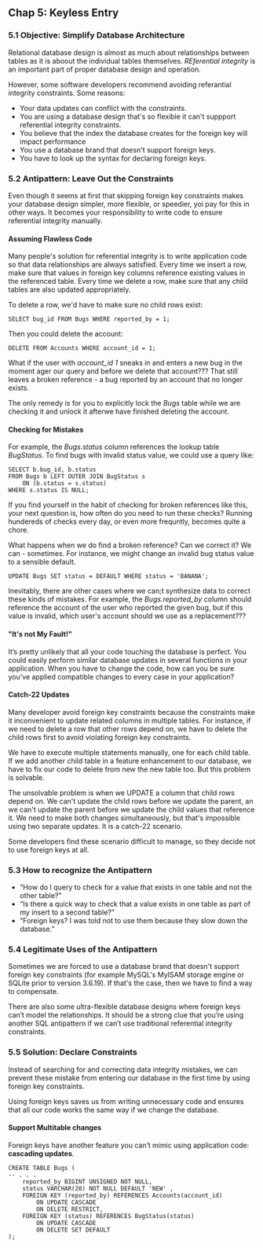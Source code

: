 ## Chap 5: Keyless Entry

### 5.1 Objective: Simplify Database Architecture

Relational database design is almost as much about relationships between tables as it is aboout the individual tables themselves. *REferential integrity* is an important part of proper database design and operation.

However, some software developers recommend avoiding referantial integrity constraints. Some reasons:

* Your data updates can conflict with the constraints.
* You are using a database design that's so flexible it can't suppport referential integrity constraints.
* You believe that the index the database creates for the foreign key will impact performance
* You use a database brand that doesn't support foreign keys.
* You have to look up the syntax for declaring foreign keys.

### 5.2 Antipattern: Leave Out the Constraints

Even though it seems at first that skipping foreign key constraints makes your database design simpler, more flexible, or speedier, yoi pay for this in other ways. It becomes your responsibility to write code to ensure referential integrity manually.

#### Assuming Flawless Code

Many people's solution for referential integrity is to write application code so that data relationships are always satisfied. Every time we insert a row, make sure that values in foreign key columns reference existing values in the referenced table. Every time we delete a row, make sure that any child tables are also updated appropriately. 

To delete a row, we'd have to make sure no child rows exist:
```
SELECT bug_id FROM Bugs WHERE reported_by = 1;
```

Then you could delete the account:
```
DELETE FROM Accounts WHERE account_id = 1;
```

What if the user with *account_id 1* sneaks in and enters a new bug in the moment ager our query and before we delete that account??? That still leaves a broken reference - a bug reported by an account that no longer exists.

The only remedy is for you to explicitly lock the *Bugs* table while we are checking it and unlock it afterwe have finished deleting the account.


#### Checking for Mistakes

For example, the *Bugs.status* column references the lookup table *BugStatus*. To find bugs with invalid status value, we could use a query like:

```
SELECT b.bug_id, b.status
FROM Bugs b LEFT OUTER JOIN BugStatus s
	ON (b.status = s.status)
WHERE s.status IS NULL;
```

If you find yourself in the habit of checking for broken references like this, your next question is, how often do you need to run these checks? Running hundereds of checks every day, or even more frequntly, becomes quite a chore.

What happens when we do find a broken reference? Can we correct it? We can - sometimes. For instance, we might change an invalid bug status value to a sensible default.

```
UPDATE Bugs SET status = DEFAULT WHERE status = 'BANANA';
```

Inevitably, there are other cases where we can;t synthesize data to correct these kinds of mistakes. For example, the *Bugs.reported_by* column should reference the account of the user who reported the given bug, but if this value is invalid, which user's account should we use as a replacement???


#### "It's not My Fault!"

It’s pretty unlikely that all your code touching the database is perfect. You could easily perform similar database updates in several functions in your application. When you have to change the code, how can you be sure you’ve applied compatible changes to every case in your application?

#### Catch-22 Updates

Many developer avoid foreign key constraints because the constraints make it inconvenient to update related columns in multiple tables. For instance, if we need to delete a row that other rows depend on, we have to delete the child rows first to avoid violating foreign key constraints.

We have to execute multiple statements manually, one for each child table. If we add another child table in a feature enhancement to our database, we have to fix our code to delete from new the new table too. But this problem is solvable.

The unsolvable problem is when we UPDATE a column that child rows depend on. We can't update the child rows before we update the parent, an we can't update the parent before we update the child values that reference it. We need to make both changes simultaneously, but that's impossible using two separate updates. It is a catch-22 scenario.

Some developers find these scenario difficult to manage, so they decide not to use foreign keys at all.


### 5.3 How to recognize the Antipattern

* “How do I query to check for a value that exists in one table and not the other table?”
* “Is there a quick way to check that a value exists in one table as part of my insert to a second table?”
* “Foreign keys? I was told not to use them because they slow down the database.”

### 5.4 Legitimate Uses of the Antipattern

Sometimes we are forced to use a database brand that doesn't support foreign key constraints (for example MySQL's MyISAM storage engine or SQLite prior to version 3.6.19). If that's the case, then we have to find a way to compensate.

There are also some ultra-flexible database designs where foreign keys can’t model the relationships. It should be a strong clue that you’re using another SQL antipattern if we can’t use traditional referential integrity constraints.

### 5.5 Solution: Declare Constraints

Instead of searching for and correcting data integrity mistakes, we can prevent these mistake from entering our database in the first time by using foreign key constraints.

Using foreign keys saves us from writing unnecessary code and ensures that all our code works the same way if we change the database. 


#### Support Multitable changes

Foreign keys have another feature you can’t mimic using application code: **cascading updates**.

```
CREATE TABLE Bugs (
-- . . .
    reported_by BIGINT UNSIGNED NOT NULL,
    status VARCHAR(20) NOT NULL DEFAULT 'NEW' ,
    FOREIGN KEY (reported_by) REFERENCES Accounts(account_id)
        ON UPDATE CASCADE
        ON DELETE RESTRICT,
    FOREIGN KEY (status) REFERENCES BugStatus(status)
        ON UPDATE CASCADE
        ON DELETE SET DEFAULT
);
```






